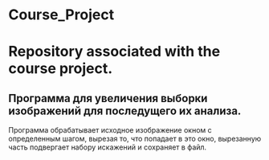# Course_Project
Repository associated with the course project.
=============================================
Программа для увеличения выборки изображений для последущего их анализа.
---------------------------------------------
Программа обрабатывает исходное изображение окном с определенным шагом, вырезая то, что попадает в это окно, вырезанную часть подвергает набору искажений и сохраняет в файл.
